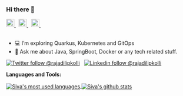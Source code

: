 ### Hi there 👋

<!--
**rajadileepkolli/rajadileepkolli** is a ✨ _special_ ✨ repository because its `README.md` (this file) appears on your GitHub profile.

Here are some ideas to get you started:

- 🔭 I’m currently working on ...
- 🌱 I’m currently learning ...
- 👯 I’m looking to collaborate on ...
- 🤔 I’m looking for help with ...
- 💬 Ask me about ...
- 📫 How to reach me: ...
- 😄 Pronouns: ...
- ⚡ Fun fact: ...
-->


<a href="https://twitter.com/rajadilipkolli">
  <img alt="Raja's Twitter" width="22px" src="https://cdn.jsdelivr.net/npm/simple-icons@v3/icons/twitter.svg" />
</a> &nbsp;
<a href="https://www.linkedin.com/in/rajadilipkolli/">
  <img alt="Raja's Linkedin" width="22px" src="https://cdn.jsdelivr.net/npm/simple-icons@v3/icons/linkedin.svg" />
</a> &nbsp;
<a href="https://stackoverflow.com/users/5557885/rajadilipkolli">
  <img alt="Raja's StackOverflow" width="22px" src="https://cdn.jsdelivr.net/npm/simple-icons@v3/icons/stackoverflow.svg" />
</a> &nbsp;
<br/>
<br/>

- 💻  I’m exploring Quarkus, Kubernetes and GitOps
- 💬  Ask me about Java, SpringBoot, Docker or any tech related stuff.


[![Twitter follow @rajadilipkolli](https://img.shields.io/twitter/follow/rajadilipkolli?style=social)](https://twitter.com/rajadilipkolli) &nbsp;
[![Linkedin follow @rajadilipkolli](https://img.shields.io/badge/-rajadilipkolli-blue?style=flat-square&logo=Linkedin&logoColor=white&link=https://www.linkedin.com/in/rajadilipkolli/)](https://www.linkedin.com/in/rajadilipkolli/) &nbsp;

**Languages and Tools:**  

<a href="https://github.com/rajadileepkolli">
  <img align="center" src="https://github-readme-stats.vercel.app/api/top-langs/?username=rajadileepkolli&theme=light&count_private=true&layout=compact" alt="Siva's most used languages" />
</a>
<a href="https://github.com/rajadileepkolli">
 <img align="center" src="https://github-readme-stats.vercel.app/api?username=rajadileepkolli&show_icons=true&theme=light&line_height=27&include_all_commits=true&count_private=true&hide=issues,prs,contribs" alt="Siva's github stats"/>
</a>
